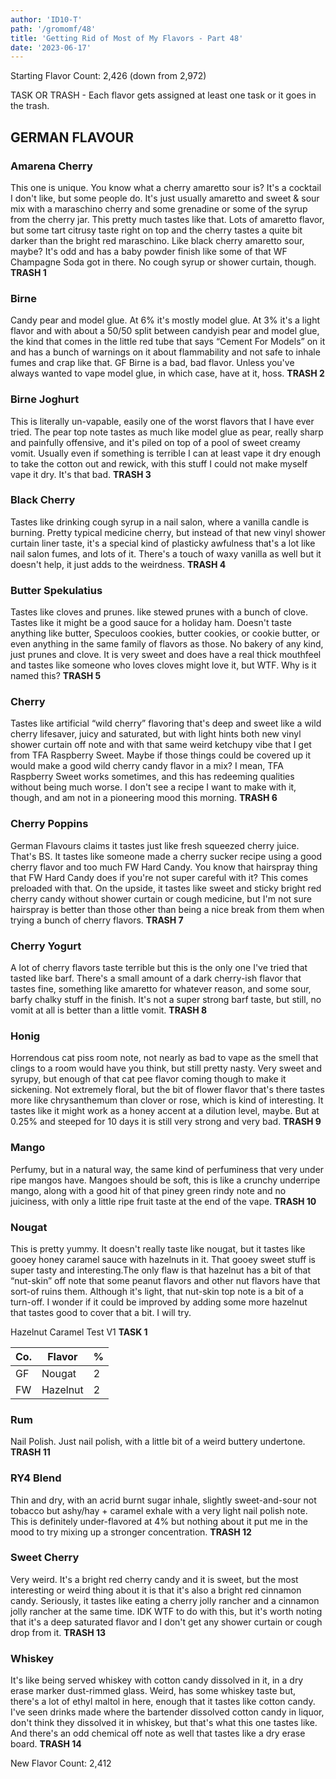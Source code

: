 ```yaml
---
author: 'ID10-T'
path: '/gromomf/48'
title: 'Getting Rid of Most of My Flavors - Part 48'
date: '2023-06-17'
---
```


Starting Flavor Count: 2,426 (down from 2,972)

TASK OR TRASH - Each flavor gets assigned at least one task or it goes in the trash.

## GERMAN FLAVOUR

### Amarena Cherry

This one is unique. You know what a cherry amaretto sour is? It's a cocktail I don't like, but some people do. It's just usually amaretto and sweet & sour mix with a maraschino cherry and some grenadine or some of the syrup from the cherry jar. This pretty much tastes like that. Lots of amaretto flavor, but some tart citrusy taste right on top and the cherry tastes a quite bit darker than the bright red maraschino. Like black cherry amaretto sour, maybe? It's odd and has a baby powder finish like some of that WF Champagne Soda got in there. No cough syrup or shower curtain, though. **TRASH 1**

### Birne

Candy pear and model glue. At 6% it's mostly model glue. At 3% it's a light flavor and with about a 50/50 split between candyish pear and model glue, the kind that comes in the little red tube that says “Cement For Models” on it and has a bunch of warnings on it about flammability and not safe to inhale fumes and crap like that. GF Birne is a bad, bad flavor. Unless you've always wanted to vape model glue, in which case, have at it, hoss. **TRASH 2**

### Birne Joghurt

This is literally un-vapable, easily one of the worst flavors that I have ever tried. The pear top note tastes as much like model glue as pear, really sharp and painfully offensive, and it's piled on top of a pool of sweet creamy vomit. Usually even if something is terrible I can at least vape it dry enough to take the cotton out and rewick, with this stuff I could not make myself vape it dry. It's that bad. **TRASH 3**

### Black Cherry

Tastes like drinking cough syrup in a nail salon, where a vanilla candle is burning. Pretty typical medicine cherry, but instead of that new vinyl shower curtain liner taste, it's a special kind of plasticky awfulness that's a lot like nail salon fumes, and lots of it. There's a touch of waxy vanilla as well but it doesn't help, it just adds to the weirdness. **TRASH 4**

### Butter Spekulatius

Tastes like cloves and prunes. like stewed prunes with a bunch of clove. Tastes like it might be a good sauce for a holiday ham. Doesn't taste anything like butter, Speculoos cookies, butter cookies, or cookie butter, or even anything in the same family of flavors as those. No bakery of any kind, just prunes and clove. It is very sweet and does have a real thick mouthfeel and tastes like someone who loves cloves might love it, but WTF. Why is it named this? **TRASH 5**

### Cherry

Tastes like artificial “wild cherry” flavoring that's deep and sweet like a wild cherry lifesaver, juicy and saturated, but with light hints both new vinyl shower curtain off note and with that same weird ketchupy vibe that I get from TFA Raspberry Sweet. Maybe if those things could be covered up it would make a good wild cherry candy flavor in a mix? I mean, TFA Raspberry Sweet works sometimes, and this has redeeming qualities without being much worse. I don't see a recipe I want to make with it, though, and am not in a pioneering mood this morning. **TRASH 6**

### Cherry Poppins

German Flavours claims it tastes just like fresh squeezed cherry juice. That's BS. It tastes like someone made a cherry sucker recipe using a good cherry flavor and too much FW Hard Candy. You know that hairspray thing that FW Hard Candy does if you're not super careful with it? This comes preloaded with that. On the upside, it tastes like sweet and sticky bright red cherry candy without shower curtain or cough medicine, but I'm not sure hairspray is better than those other than being a nice break from them when trying a bunch of cherry flavors. **TRASH 7**

### Cherry Yogurt

A lot of cherry flavors taste terrible but this is the only one I've tried that tasted like barf. There's a small amount of a dark cherry-ish flavor that tastes fine, something like amaretto for whatever reason, and some sour, barfy chalky stuff in the finish. It's not a super strong barf taste, but still, no vomit at all is better than a little vomit. **TRASH 8**

### Honig

Horrendous cat piss room note, not nearly as bad to vape as the smell that clings to a room would have you think, but still pretty nasty. Very sweet and syrupy, but enough of that cat pee flavor coming though to make it sickening. Not extremely floral, but the bit of flower flavor that's there tastes more like chrysanthemum than clover or rose, which is kind of interesting. It tastes like it might work as a honey accent at a dilution level, maybe. But at 0.25% and steeped for 10 days it is still very strong and very bad. **TRASH 9**

### Mango

Perfumy, but in a natural way, the same kind of perfuminess that very under ripe mangos have. Mangoes should be soft, this is like a crunchy underripe mango, along with a good hit of that piney green rindy note and no juiciness, with only a little ripe fruit taste at the end of the vape. **TRASH 10**

### Nougat

This is pretty yummy. It doesn't really taste like nougat, but it tastes like gooey honey caramel sauce with hazelnuts in it. That gooey sweet stuff is super tasty and interesting.The only flaw is that hazelnut has a bit of that “nut-skin” off note that some peanut flavors and other nut flavors have that sort-of ruins them. Although it's light, that nut-skin top note is a bit of a turn-off. I wonder if it could be improved by adding some more hazelnut that tastes good to cover that a bit. I will try.

Hazelnut Caramel Test V1 **TASK 1**

| Co. | Flavor   | %   |
| --- | -------- | --- |
| GF  | Nougat   | 2   |
| FW  | Hazelnut | 2   |

### Rum

Nail Polish. Just nail polish, with a little bit of a weird buttery undertone. **TRASH 11**

### RY4 Blend

Thin and dry, with an acrid burnt sugar inhale, slightly sweet-and-sour not tobacco but ashy/hay + caramel exhale with a very light nail polish note. This is definitely under-flavored at 4% but nothing about it put me in the mood to try mixing up a stronger concentration. **TRASH 12**

### Sweet Cherry

Very weird. It's a bright red cherry candy and it is sweet, but the most interesting or weird thing about it is that it's also a bright red cinnamon candy. Seriously, it tastes like eating a cherry jolly rancher and a cinnamon jolly rancher at the same time. IDK WTF to do with this, but it's worth noting that it's a deep saturated flavor and I don't get any shower curtain or cough drop from it. **TRASH 13**

### Whiskey

It's like being served whiskey with cotton candy dissolved in it, in a dry erase marker dust-rimmed glass. Weird, has some whiskey taste but, there's a lot of ethyl maltol in here, enough that it tastes like cotton candy. I've seen drinks made where the bartender dissolved cotton candy in liquor, don't think they dissolved it in whiskey, but that's what this one tastes like. And there's an odd chemical off note as well that tastes like a dry erase board. **TRASH 14**

New Flavor Count: 2,412
